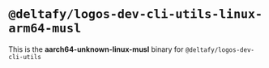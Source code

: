 # `@deltafy/logos-dev-cli-utils-linux-arm64-musl`

This is the **aarch64-unknown-linux-musl** binary for `@deltafy/logos-dev-cli-utils`
